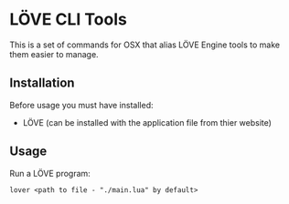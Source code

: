 # LÖVE CLI Tools

This is a set of commands for OSX that alias LÖVE Engine tools to make them easier to manage.

## Installation

Before usage you must have installed:
- LÖVE (can be installed with the application file from thier website)

## Usage

Run a LÖVE program:
```
lover <path to file - "./main.lua" by default>
```
